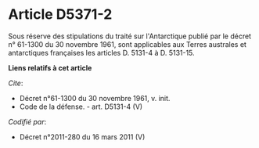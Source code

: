# Article D5371-2

Sous réserve des stipulations du traité sur l'Antarctique publié par le décret n° 61-1300 du 30 novembre 1961, sont
applicables aux Terres australes et antarctiques françaises les articles D. 5131-4 à D. 5131-15.

**Liens relatifs à cet article**

_Cite_:

  - Décret n°61-1300 du 30 novembre 1961, v. init.
  - Code de la défense. - art. D5131-4 (V)

_Codifié par_:

  - Décret n°2011-280 du 16 mars 2011 (V)
